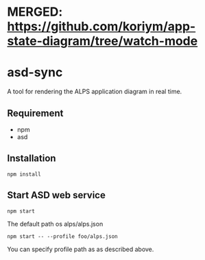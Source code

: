 # MERGED: https://github.com/koriym/app-state-diagram/tree/watch-mode

# asd-sync

A tool for rendering the ALPS application diagram in real time.

## Requirement

 * npm
 * asd

## Installation

```
npm install
```

## Start ASD web service


```
npm start
```

The default path os alps/alps.json

```
npm start -- --profile foo/alps.json
```

You can specify profile path as as described above.
